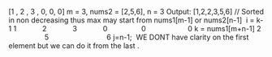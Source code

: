 [1 , 2 , 3 , 0, 0,  0]
m = 3, nums2 = [2,5,6], n = 3
Output: [1,2,2,3,5,6]
// Sorted in non decreasing thus
max may start from  nums1[m-1] or nums2[n-1]
​
i = k-1
1              2              3              0                 0                      0
k = nums1[m+n-1]
2                    5                              6
j=n-1;
​
WE DONT have clarity on the first element but we can do it from the last .